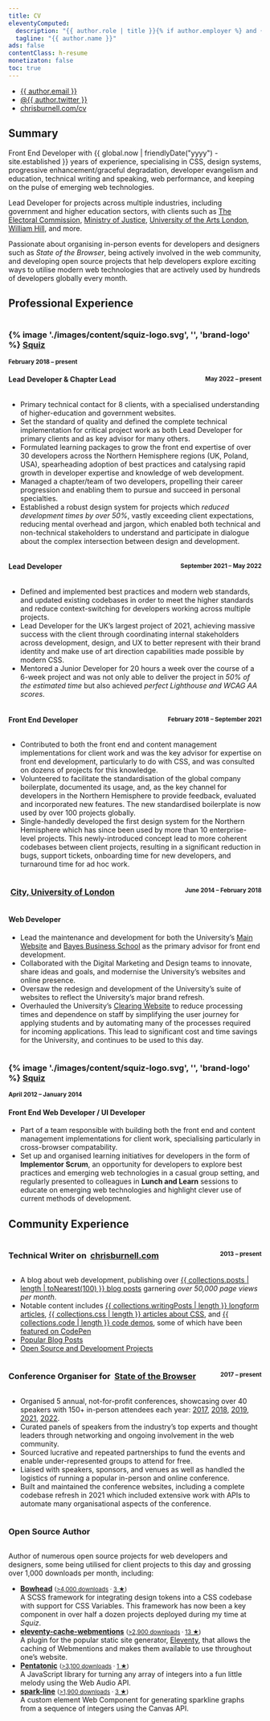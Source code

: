 ```yaml
---
title: CV
eleventyComputed:
  description: "{{ author.role | title }}{% if author.employer %} and {{ author.employer.role | title }} at {{ author.employer.title }}{% endif %}"
  tagline: "{{ author.name }}"
ads: false
contentClass: h-resume
monetizaton: false
toc: true
---
```


<ul class=" [ cluster ] [ center ] " style='--delineator: "\0020·\0020"'>
    <li><a href="mailto:{{ author.email }}">{{ author.email }}</a></li><li><a href="https://twitter.com/{{ author.twitter }}">@{{ author.twitter }}</a></li><li><a href="https://chrisburnell.com/cv/">chrisburnell.com/cv</a></li>
</ul>

## Summary

Front End Developer with {{ global.now | friendlyDate("yyyy") - site.established }} years of experience, specialising in CSS, design systems, progressive enhancement/graceful degradation, developer evangelism and education, technical writing and speaking, web performance, and keeping on the pulse of emerging web technologies.

Lead Developer for projects across multiple industries, including government and higher education sectors, with clients such as [The Electoral Commission](https://www.electoralcommission.org.uk/), [Ministry of Justice](https://www.gov.uk/government/organisations/ministry-of-justice), [University of the Arts London](https://www.arts.ac.uk/), [William Hill](https://www.williamhill.com/), and more.

Passionate about organising in-person events for developers and designers such as *State of the Browser*, being actively involved in the web community, and developing open source projects that help developers explore exciting ways to utilise modern web technologies that are actively used by hundreds of developers globally every month.

## Professional Experience

<div style="display: flex; flex-wrap: wrap; align-items: center; justify-content: space-between;">
    <h3>{% image './images/content/squiz-logo.svg', '', 'brand-logo' %} <a href="https://squiz.net">Squiz</a></h3>
    <small><strong>February 2018 – present</strong></small>
</div>

<div style="display: flex; flex-wrap: wrap; align-items: center; justify-content: space-between;">
    <h4>Lead Developer & Chapter Lead</h4>
    <small><strong>May 2022 – present</strong></small>
</div>

- Primary technical contact for 8 clients, with a specialised understanding of higher-education and government websites.
- Set the standard of quality and defined the complete technical implementation for critical project work as both Lead Developer for primary clients and as key advisor for many others.
- Formulated learning packages to grow the front end expertise of over 30 developers across the Northern Hemisphere regions (UK, Poland, USA), spearheading adoption of best practices and catalysing rapid growth in developer expertise and knowledge of web development.
- Managed a chapter/team of two developers, propelling their career progression and enabling them to pursue and succeed in personal specialties.
- Established a robust design system for projects which *reduced development times by over 50%*, vastly exceeding client expectations, reducing mental overhead and jargon, which enabled both technical and non-technical stakeholders to understand and participate in dialogue about the complex intersection between design and development.

<div style="display: flex; flex-wrap: wrap; align-items: center; justify-content: space-between;">
    <h4>Lead Developer</h4>
    <small><strong>September 2021 – May 2022</strong></small>
</div>

- Defined and implemented best practices and modern web standards, and updated existing codebases in order to meet the higher standards and reduce context-switching for developers working across multiple projects.
- Lead Developer for the UK’s largest project of 2021, achieving massive success with the client through coordinating internal stakeholders across development, design, and UX to better represent with their brand identity and make use of art direction capabilities made possible by modern CSS.
- Mentored a Junior Developer for 20 hours a week over the course of a 6-week project and was not only able to deliver the project in *50% of the estimated time* but also achieved *perfect Lighthouse and WCAG AA scores*.

<div style="display: flex; flex-wrap: wrap; align-items: center; justify-content: space-between;">
    <h4>Front End Developer</h4>
    <small><strong>February 2018 – September 2021</strong></small>
</div>

- Contributed to both the front end and content management implementations for client work and was the key advisor for expertise on front end development, particularly to do with CSS, and was consulted on dozens of projects for this knowledge.
- Volunteered to facilitate the standardisation of the global company boilerplate, documented its usage, and, as the key channel for developers in the Northern Hemisphere to provide feedback, evaluated and incorporated new features. The new standardised boilerplate is now used by over 100 projects globally.
- Single-handedly developed the first design system for the Northern Hemisphere which has since been used by more than 10 enterprise-level projects. This newly-introduced concept lead to more coherent codebases between client projects, resulting in a significant reduction in bugs, support tickets, onboarding time for new developers, and turnaround time for ad hoc work.


<div style="display: flex; flex-wrap: wrap; align-items: center; justify-content: space-between;">
    <h3><img class="brand-logo" alt="" loading="lazy" decoding="async" src="/images/built/city-logo.png"> <a href="https://city.ac.uk">City, University of London</a></h3>
    <small><strong>June 2014 – February 2018</strong></small>
</div>

#### Web Developer

- Lead the maintenance and development for both the University’s [Main Website](https://city.ac.uk) and [Bayes Business School](https://www.bayes.city.ac.uk/) as the primary advisor for front end development.
- Collaborated with the Digital Marketing and Design teams to innovate, share ideas and goals, and modernise the University’s websites and online presence.
- Oversaw the redesign and development of the University’s suite of websites to reflect the University’s major brand refresh.
- Overhauled the University’s [Clearing Website](https://clearing.city.ac.uk/) to reduce processing times and dependence on staff by simplifying the user journey for applying students and by automating many of the processes required for incoming applications. This lead to significant cost and time savings for the University, and continues to be used to this day.

<div style="display: flex; flex-wrap: wrap; align-items: center; justify-content: space-between;">
    <h3>{% image './images/content/squiz-logo.svg', '', 'brand-logo' %} <a href="https://squiz.net">Squiz</a></h3>
    <small><strong>April 2012 – January 2014</strong></small>
</div>

#### Front End Web Developer / UI Developer

- Part of a team responsible with building both the front end and content management implementations for client work, specialising particularly in cross-browser compatability.
- Set up and organised learning initiatives for developers in the form of **Implementor Scrum**, an opportunity for developers to explore best practices and emerging web technologies in a casual group setting, and regularly presented to colleagues in **Lunch and Learn** sessions to educate on emerging web technologies and highlight clever use of current methods of development.

## Community Experience

<div style="display: flex; flex-wrap: wrap; align-items: center; justify-content: space-between;">
    <h3 class=" [ delta ] ">Technical Writer on <img class="brand-logo" alt="" loading="lazy" decoding="async" src="/images/raven.svg"> <a href="https://chrisburnell.com/">chrisburnell.com</a></h3>
    <small><strong>2013 – present</strong></small>
</div>

- A blog about web development, publishing over [{{ collections.posts | length | toNearest(100) }} blog posts](https://chrisburnell.com/archive/) garnering *over 50,000 page views per month*.
- Notable content includes [{{ collections.writingPosts | length }} longform articles](https://chrisburnell.com/writing/), [{{ collections.css | length }} articles about CSS](https://chrisburnell.com/tag/css/), and [{{ collections.code | length }} code demos](https://chrisburnell.com/tag/css/), some of which have been [featured on CodePen](https://codepen.io/collection/hfqlg)
- [Popular Blog Posts](https://chrisburnell.com/popular/)
- [Open Source and Development Projects](https://chrisburnell.com/projects/)

<div style="display: flex; flex-wrap: wrap; align-items: center; justify-content: space-between;">
    <h3 class=" [ delta ] ">Conference Organiser for <img class="brand-logo" alt="" loading="lazy" decoding="async" src="/images/built/sotb-logo.png"> <a href="https://stateofthebrowser.com" rel="external">State of the Browser</a></h3>
    <small><strong>2017 – present</strong></small>
</div>

- Organised 5 annual, not-for-profit conferences, showcasing over 40 speakers with 150+ in-person attendees each year: [2017](https://2017.stateofthebrowser.com/), [2018](https://2018.stateofthebrowser.com/), [2019](https://2019.stateofthebrowser.com/), [2021](https://2021.stateofthebrowser.com/), [2022](https://2022.stateofthebrowser.com/).
- Curated panels of speakers from the industry’s top experts and thought leaders through networking and ongoing involvement in the web community.
- Sourced lucrative and repeated partnerships to fund the events and enable under-represented groups to attend for free.
- Liaised with speakers, sponsors, and venues as well as handled the logistics of running a popular in-person and online conference.
- Built and maintained the conference websites, including a complete codebase refresh in 2021 which included extensive work with APIs to automate many organisational aspects of the conference.

<div style="display: flex; flex-wrap: wrap; align-items: center; justify-content: space-between;">
    <h3 class=" [ delta ] ">Open Source Author</h3>
</div>

Author of numerous open source projects for web developers and designers, some being utilised for client projects to this day and grossing over 1,000 downloads per month, including:

- **[Bowhead](https://chrisburnell.com/bowhead/)** <small>([>4,000 downloads](https://www.npmjs.com/package/@chrisburnell/bowhead) · [3 ★](https://github.com/chrisburnell/bowhead))</small><br>A SCSS framework for integrating design tokens into a CSS codebase with support for CSS Variables. This framework has now been a key component in over half a dozen projects deployed during my time at *Squiz*.
- **[eleventy-cache-webmentions](https://chrisburnell.com/eleventy-cache-webmentions/)** <small>([>2,900 downloads](https://www.npmjs.com/package/@chrisburnell/eleventy-cache-webmentions) · [13 ★](https://github.com/chrisburnell/eleventy-cache-webmentions))</small><br>A plugin for the popular static site generator, [Eleventy](https://11ty.io/), that allows the caching of Webmentions and makes them available to use throughout one’s website.
- **[Pentatonic](https://chrisburnell.com/pentatonic/)** <small>([>3,100 downloads](https://www.npmjs.com/package/@chrisburnell/pentatonic) · [1 ★](https://github.com/chrisburnell/pentatonic))</small><br>A JavaScript library for turning any array of integers into a fun little melody using the Web Audio API.
- **[spark-line](https://chrisburnell.com/spark-line/)** <small>([>1,900 downloads](https://www.npmjs.com/package/@chrisburnell/spark-line) · [3 ★](https://github.com/chrisburnell/spark-line))</small><br>A custom element Web Component for generating sparkline graphs from a sequence of integers using the Canvas API.
